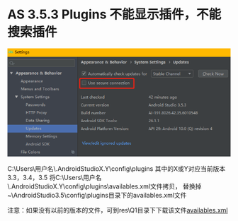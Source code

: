 AS 3.5.3 Plugins 不能显示插件，不能搜索插件
=====

![](res/Q1/1.png)

C:\Users\用户名\\\.AndroidStudioX.Y\config\plugins 其中的X或Y对应当前版本3.3，3.4，3.5
将C:\Users\用户名\\\.AndroidStudioX.Y\config\plugins\availables.xml文件拷贝，
替换掉~\AndroidStudio3.5\config\plugins目录下的availables.xml文件

注意：如果没有以前的版本的文件，可到res\Q1目录下下载该文件[availables.xml](res/Q1/availables.xml)
